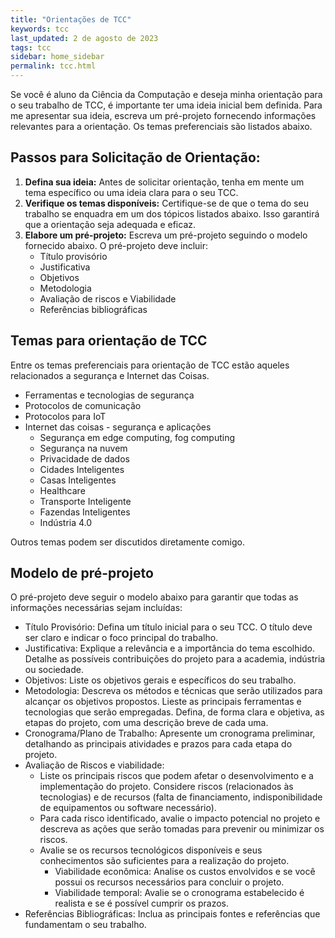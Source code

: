 ```yaml
---
title: "Orientações de TCC"
keywords: tcc
last_updated: 2 de agosto de 2023 
tags: tcc
sidebar: home_sidebar
permalink: tcc.html
---
```


Se você é aluno da Ciência da Computação e deseja minha orientação para o seu trabalho de TCC, é importante ter uma ideia inicial bem definida. Para me apresentar sua ideia, escreva um pré-projeto fornecendo informações relevantes para a orientação. Os temas preferenciais são listados abaixo.

## Passos para Solicitação de Orientação:

1. **Defina sua ideia:** Antes de solicitar orientação, tenha em mente um tema específico ou uma ideia clara para o seu TCC.
2. **Verifique os temas disponíveis:** Certifique-se de que o tema do seu trabalho se enquadra em um dos tópicos listados abaixo. Isso garantirá que a orientação seja adequada e eficaz.
3. **Elabore um pré-projeto:** Escreva um pré-projeto seguindo o modelo fornecido abaixo. O pré-projeto deve incluir:
    - Título provisório
    - Justificativa
    - Objetivos
    - Metodologia
    - Avaliação de riscos e Viabilidade
    - Referências bibliográficas

## Temas para orientação de TCC
Entre os temas preferenciais para orientação de TCC estão aqueles relacionados a segurança e Internet das Coisas.

- Ferramentas e tecnologias de segurança
- Protocolos de comunicação
- Protocolos para IoT
- Internet das coisas - segurança e aplicações
    - Segurança em edge computing, fog computing
    - Segurança na nuvem
    - Privacidade de dados
    - Cidades Inteligentes
    - Casas Inteligentes
    - Healthcare
    - Transporte Inteligente    
    - Fazendas Inteligentes
  - Indústria 4.0  

Outros temas podem ser discutidos diretamente comigo.

## Modelo de pré-projeto
O pré-projeto deve seguir o modelo abaixo para garantir que todas as informações necessárias sejam incluídas:
- Título Provisório: Defina um título inicial para o seu TCC. O título deve ser claro e indicar o foco principal do trabalho.
- Justificativa: Explique a relevância e a importância do tema escolhido. Detalhe as possíveis contribuições do projeto para a academia, indústria ou sociedade.
- Objetivos: Liste os objetivos gerais e específicos do seu trabalho.
- Metodologia: Descreva os métodos e técnicas que serão utilizados para alcançar os objetivos propostos. Lieste as principais ferramentas e tecnologias que serão empregadas.  Defina, de forma clara e objetiva, as etapas do projeto, com uma descrição breve de cada uma.
- Cronograma/Plano de Trabalho: Apresente um cronograma preliminar, detalhando as principais atividades e prazos para cada etapa do projeto.
- Avaliação de Riscos e viabilidade:
  - Liste os principais riscos que podem afetar o desenvolvimento e a implementação do projeto. Considere riscos (relacionados às tecnologias) e de recursos (falta de financiamento, indisponibilidade de equipamentos ou software necessário).
  - Para cada risco identificado, avalie o impacto potencial no projeto e descreva as ações que serão tomadas para prevenir ou minimizar os riscos.
  - Avalie se os recursos tecnológicos disponíveis e seus conhecimentos são suficientes para a realização do projeto.
    - Viabilidade econômica: Analise os custos envolvidos e se você possui os recursos necessários para concluir o projeto.
    - Viabilidade temporal: Avalie se o cronograma estabelecido é realista e se é possível cumprir os prazos.
- Referências Bibliográficas: Inclua as principais fontes e referências que fundamentam o seu trabalho.
